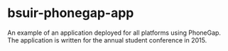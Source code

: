 # bsuir-phonegap-app
An example of an application deployed for all platforms using PhoneGap. The application is written for the annual student conference in 2015.
